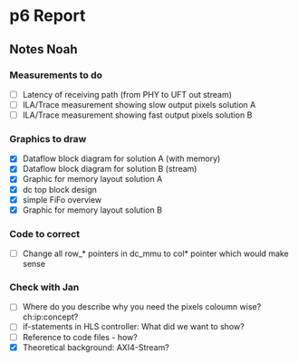 # p6 Report

## Notes Noah
### Measurements to do
* [ ] Latency of receiving path (from PHY to UFT out stream)
* [ ] ILA/Trace measurement showing slow output pixels solution A
* [ ] ILA/Trace measurement showing fast output pixels solution B

### Graphics to draw
* [x] Dataflow block diagram for solution A (with memory)
* [x] Dataflow block diagram for solution B (stream)
* [x] Graphic for memory layout solution A
* [x] dc top block design
* [x] simple FiFo overview
* [x] Graphic for memory layout solution B

### Code to correct
* [ ] Change all row_* pointers in dc_mmu to col* pointer which would make sense

### Check with Jan
* [ ] Where do you describe why you need the pixels coloumn wise? ch:ip:concept?
* [ ] if-statements in HLS controller: What did we want to show?
* [ ] Reference to code files - how?
* [x] Theoretical background: AXI4-Stream?
